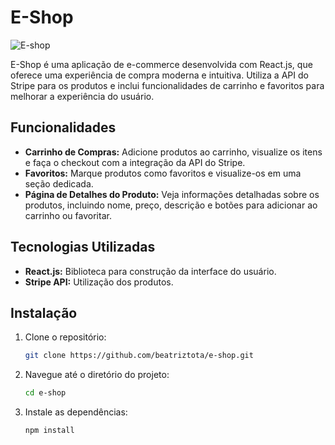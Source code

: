 # E-Shop

<img src="public/e-shop.PNG" alt="E-shop">

E-Shop é uma aplicação de e-commerce desenvolvida com React.js, que oferece uma experiência de compra moderna e intuitiva. Utiliza a API do Stripe para os produtos e inclui funcionalidades de carrinho e favoritos para melhorar a experiência do usuário.

## Funcionalidades

- **Carrinho de Compras:** Adicione produtos ao carrinho, visualize os itens e faça o checkout com a integração da API do Stripe.
- **Favoritos:** Marque produtos como favoritos e visualize-os em uma seção dedicada.
- **Página de Detalhes do Produto:** Veja informações detalhadas sobre os produtos, incluindo nome, preço, descrição e botões para adicionar ao carrinho ou favoritar.


## Tecnologias Utilizadas

- **React.js:** Biblioteca para construção da interface do usuário.
- **Stripe API:** Utilização dos produtos.


## Instalação

1. Clone o repositório:

   ```bash
   git clone https://github.com/beatriztota/e-shop.git


2. Navegue até o diretório do projeto:

   ```bash
   cd e-shop
   
3. Instale as dependências:

   ```bash
   npm install
